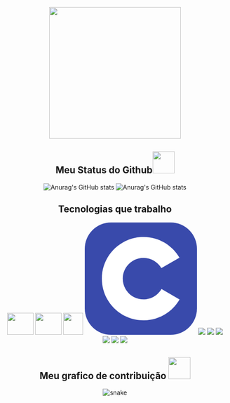 <p align="center"> </p align="center">
 <div align="center">
 <img src="https://media.discordapp.net/attachments/1024141006465159269/1117790811418021988/homer-simpson-bart-simpson-drawing-pub-quiz-thought-png-favpng-kTnsjTcNtK825hjQuQVccaF3E-removebg-preview.png"width = '300px'/>
<p align="center"></p>

<h2 align="center">
  Meu Status do Github<img src="https://media.giphy.com/media/VgCDAzcKvsR6OM0uWg/giphy.gif" width="50">
</h2>
 
![Anurag's GitHub stats](https://github-readme-stats.vercel.app/api/top-langs/?username=Edenils0nSilva&theme=blue-green)
![Anurag's GitHub stats](https://github-readme-stats.vercel.app/api?username=Edenils0nSilva&show_icons=true&theme=blue-green)

## Tecnologias que trabalho

<div>
<img src="https://cdn.jsdelivr.net/gh/devicons/devicon/icons/python/python-original.svg" width="60em" height="50em"/>
<img src="https://cdn.jsdelivr.net/gh/devicons/devicon/icons/selenium/selenium-original.svg" width="60em" height="50em"/>
 <img src="https://cdn-icons-png.flaticon.com/512/226/226777.png" width="45em" height="50em"></img>
 <svg width="256" height="256" viewBox="0 0 256 256" fill="none" xmlns="http://www.w3.org/2000/svg">
<rect width="256" height="256" rx="60" fill="#394AAB"/>
<path d="M134.001 33C169.144 33 199.828 52.0863 216.262 80.4561L216.102 80.183L174.753 103.991C166.607 90.1977 151.672 80.8892 134.54 80.6975L134.001 80.6945C107.875 80.6945 86.6945 101.874 86.6945 127.999C86.6945 136.543 88.9723 144.552 92.9335 151.469C101.088 165.704 116.416 175.306 134.001 175.306C151.693 175.306 167.109 165.582 175.222 151.195L175.025 151.54L216.311 175.458C200.057 203.588 169.794 222.615 135.059 222.994L134.001 223C98.746 223 67.9753 203.796 51.582 175.276C43.5791 161.353 39 145.212 39 127.999C39 75.5334 81.5323 33 134.001 33Z" fill="white"/>
</svg>
 <img src="https://img.shields.io/badge/Python-14354C?style=for-the-badge&logo=python&logoColor=white">
 <img src="https://img.shields.io/badge/Made%20with-Jupyter-orange?style=for-the-badge&logo=Jupyter">
 <img src="https://img.shields.io/badge/Google%20Sheets-34A853?style=for-the-badge&logo=google-sheets&logoColor=white">
 <img src="https://img.shields.io/badge/C%2B%2B-00599C?style=for-the-badge&logo=c%2B%2B&logoColor=white">
 <img src="https://img.shields.io/badge/C-00599C?style=for-the-badge&logo=c&logoColor=white">
 <img src="https://img.shields.io/badge/Java-ED8B00?style=for-the-badge&logo=openjdk&logoColor=white">
</div> 

<h2 align="center">
  Meu grafico de contribuição <img src="https://media.giphy.com/media/xUA7aZeLE2e0P7Znz2/giphy.gif" width="50">
</h2>
<p align="center">
  <img src="https://github.com/ritik307/ritik307/raw/output/github-contribution-grid-snake.svg" alt="snake"></center>
</p>

      
  
    

      
 
 
